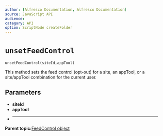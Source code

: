 ```yaml
---
author: [Alfresco Documentation, Alfresco Documentation]
source: JavaScript API
audience: 
category: API
option: ScriptNode createFolder
---
```


# `unsetFeedControl`

`unsetFeedControl(siteId,appTool)`

This method sets the feed control \(opt-out\) for a site, an appTool, or a site/appTool combination for the current user.

## Parameters

-   **siteId**
-   **appTool**
-   ****

**Parent topic:**[FeedControl object](../references/API-JS-FeedControls.md)

